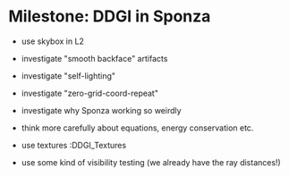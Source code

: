 # Milestone: DDGI in Sponza
  - use skybox in L2
  - investigate "smooth backface" artifacts
  - investigate "self-lighting"
  - investigate "zero-grid-coord-repeat"
  - investigate why Sponza working so weirdly

  - think more carefully about equations, energy conservation etc.
  - use textures :DDGI_Textures
  - use some kind of visibility testing (we already have the ray distances!)
